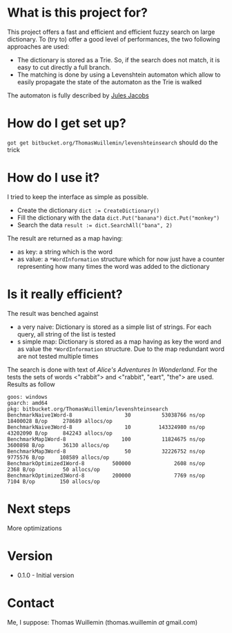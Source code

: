 # What is this project for? #

This project offers a fast and efficient and efficient fuzzy search on large dictionary. To (try to) offer a good level
of performances, the two following approaches are used:
* The dictionary is stored as a Trie. So, if the search does not match, it is easy to cut directly a full branch.
* The matching is done by using a Levenshtein automaton which allow to easily propagate the state of the automaton as
the Trie is walked

The automaton is fully described by [Jules Jacobs](https://julesjacobs.github.io/2015/06/17/disqus-levenshtein-simple-and-fast.html)

# How do I get set up? #

`got get bitbucket.org/ThomasWuillemin/levenshteinsearch` should do the trick

# How do I use it? #

I tried to keep the interface as simple as possible.

* Create the dictionary
  `dict := CreateDictionary()`
* Fill the dictionary with the data
  `dict.Put("banana")`
  `dict.Put("monkey")`
* Search the data
  `result := dict.SearchAll("bana", 2)`

The result are returned as a map having:
* as key: a string which is the word
* as value: a `*WordInformation` structure which for now just have a counter representing how many times the word was
added to the dictionary

# Is it really efficient? #

The result was benched against
 * a very naive: Dictionary is stored as a simple list of strings. For each query, all string of the list is tested
 * s simple map: Dictionary is stored as a map having as key the word and as value the `*WordInformation` structure. Due
  to the map redundant word are not tested multiple times

 The search is done with text of *Alice's Adventures In Wonderland*. For the tests the sets of words <"rabbit"> and
 <"rabbit", "eart", "the"> are used. Results as follow

```
goos: windows
goarch: amd64
pkg: bitbucket.org/ThomasWuillemin/levenshteinsearch
BenchmarkNaive1Word-8                 30          53038766 ns/op        18400028 B/op     278689 allocs/op
BenchmarkNaive3Word-8                 10         143324980 ns/op        43202090 B/op     842243 allocs/op
BenchmarkMap1Word-8                  100          11824675 ns/op         3600898 B/op      36130 allocs/op
BenchmarkMap3Word-8                   50          32226752 ns/op         9775576 B/op     108589 allocs/op
BenchmarkOptimized1Word-8         500000              2608 ns/op            2368 B/op         50 allocs/op
BenchmarkOptimized3Word-8         200000              7769 ns/op            7104 B/op        150 allocs/op
```

# Next steps #

More optimizations

# Version #

* 0.1.0 - Initial version

# Contact #

Me, I suppose: Thomas Wuillemin (thomas.wuillemin _at_ gmail.com)